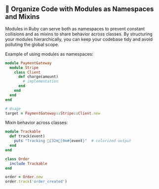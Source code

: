 ## 🧩 Organize Code with Modules as Namespaces and Mixins
Modules in Ruby can serve both as namespaces to prevent constant collisions and as mixins to share behavior across classes. By structuring your modules hierarchically, you can keep your codebase tidy and avoid polluting the global scope.

Example of using modules as namespaces:

```ruby
module PaymentGateway
  module Stripe
    class Client
      def charge(amount)
        # implementation
      end
    end
  end
end

# Usage
target = PaymentGateway::Stripe::Client.new
``` 

Mixin behavior across classes:

```ruby
module Trackable
  def track(event)
    puts "Tracking [32m[0m#{event}"  # colorized output
  end
end

class Order
  include Trackable
end

order = Order.new
order.track('order_created')
```